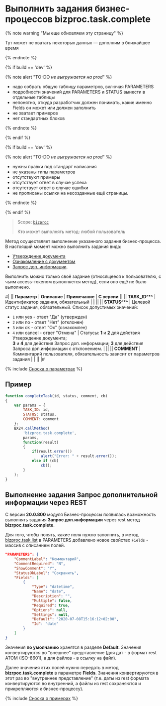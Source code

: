 # Выполнить задания бизнес-процессов bizproc.task.complete

{% note warning "Мы еще обновляем эту страницу" %}

Тут может не хватать некоторых данных — дополним в ближайшее время

{% endnote %}

{% if build == 'dev' %}

{% note alert "TO-DO _не выгружается на prod_" %}

- надо собрать общую таблицу параметров, включая PARAMETERS
- подробности значений для PARAMETERS и STATUS вынести в отдельные таблицы
- непонятно, откуда разработчик должен понимать, какие именно Fields он может или должен заполнить
- не хватает примеров
- нет стандартных блоков

{% endnote %}

{% endif %}

{% if build == 'dev' %}

{% note alert "TO-DO _не выгружается на prod_" %}

- нужны правки под стандарт написания
- не указаны типы параметров
- отсутствуют примеры
- отсутствует ответ в случае успеха
- отсутствует ответ в случае ошибки
- не прописаны ссылки на несозданные ещё страницы.

{% endnote %}

{% endif %}

> Scope: [`bizproc`](../../scopes/permissions.md)
>
> Кто может выполнять метод: любой пользователь

Метод осуществляет выполнение указанного задания бизнес-процесса. В настоящий момент можно выполнить задания вида:

- [Утверждение документа](https://dev.1c-bitrix.ru/learning/course/index.php?COURSE_ID=57&LESSON_ID=3771)
- [Ознакомление с документом](https://dev.1c-bitrix.ru/learning/course/index.php?COURSE_ID=57&LESSON_ID=3783)
- [Запрос доп. информации](https://dev.1c-bitrix.ru/learning/course/index.php?COURSE_ID=57&LESSON_ID=3782&LESSON_PATH=5442.5446.5035.7837.3782).
  
Выполнить можно только своё задание (относящееся к пользователю, с чьим access-токеном выполняется метод), если оно ещё не было выполнено.

#|
|| **Параметр** | **Описание** | **Примечание** | **С версии** ||
|| **TASK_ID^*^** | Идентификатор задания, обязательный | |  ||
|| **STATUS^*^** | Целевой статус задания, обязательный. Список допустимых значений: 

- `1` или yes - ответ "Да" (утвержден)
- `2` или no - ответ "Нет" (отклонен)
- `3` или ok - ответ "Ок" (ознакомлен)
- `4` или cancel - ответ "Отмена" | Статусы: **1** и **2** для действия Утверждение документа; <br> **3** и **4** для действия Запрос доп. информации; **3** для действия Запроса доп.информации с отклонением. |  ||
|| **COMMENT** | Комментарий пользователя, обязательность зависит от параметров задания | |  ||
|#

{% include [Сноска о параметрах](../../../_includes/required.md) %}

## Пример

```js
function completeTask(id, status, comment, cb)
{
    var params = {
        TASK_ID: id,
        STATUS: status,
        COMMENT: comment
    };
    BX24.callMethod(
        'bizproc.task.complete',
        params,
        function(result)
        {
            if(result.error())
                alert("Error: " + result.error());
            else if (cb)
                cb();
        }
    );
}
```

## Выполнение задания Запрос дополнительной информации через REST

С версии **20.0.800** модуля Бизнес-процессы появилась возможность выполнять задания **Запрос доп.информации** через rest метод **bizrpoc.task.complete**.

Для того, чтобы понять, какие поля нужно заполнить, в метод [bizproc.task.list](.) в PARAMETERS добавлено новое свойство `Fields` - массив с описанием полей.

```json
"PARAMETERS": {
    "CommentLabel": "Комментарий",
    "CommentRequired": "N",
    "ShowComment": "Y",
    "StatusOkLabel": "Сохранить",
    "Fields": [
        {
            "Type": "datetime",
            "Name": "date",
            "Description": "",
            "Multiple": false,
            "Required": true,
            "Options": null,
            "Settings": null,
            "Default": "2020-07-08T15:16:12+02:00",
            "Id": "date"
        }
    ]
}
```

Значения **по умолчанию** хранятся в разделе **Default**. Значения конвертируются во "внешнее" представление (для дат - в формат rest ATOM (ISO-8601), а для файлов - в ссылку на файл).

Далее значения этих полей нужно передать в метод **bizrpoc.task.complete** в параметре **Fields**. Значения конвертируются в этот раз во "внутреннее представление" (т.е. даты из rest формата конвертируются во внутренний, а файлы из rest сохраняются и прикрепляются к бизнес-процессу).

 {% include [Сноска о примерах](../../../_includes/examples.md) %}